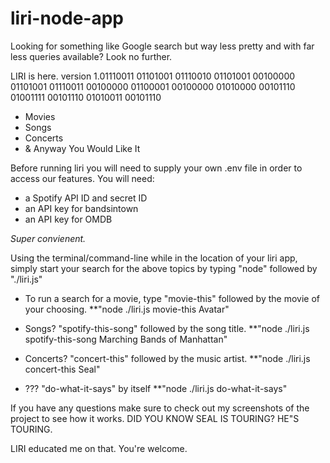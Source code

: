 # liri-node-app

Looking for something like Google search but way less pretty and with far less queries available? Look no further. 

LIRI is here. 
version 1.01110011 01101001 01110010 01101001 00100000 01101001 01110011 00100000 01100001 00100000 01010000 00101110 01001111 00101110 01010011 00101110

- Movies
- Songs
- Concerts
- & Anyway You Would Like It

Before running liri you will need to supply your own .env file in order to access our features.
You will need:
+ a Spotify API ID and secret ID
+ an API key for bandsintown
+ an API key for OMDB

*Super convienent.*

Using the terminal/command-line while in the location of your liri app, simply start your search for the above topics by typing "node" followed by "./liri.js" 

+ To run a search for a movie, type "movie-this" followed by the movie of your choosing. **"node ./liri.js movie-this Avatar"

+ Songs? "spotify-this-song" followed by the song title.
**"node ./liri.js spotify-this-song Marching Bands of Manhattan"

+ Concerts? "concert-this" followed by the music artist.
**"node ./liri.js concert-this Seal"

+ ??? "do-what-it-says" by itself
**"node ./liri.js do-what-it-says"

If you have any questions make sure to check out my screenshots of the project to see how it works. DID YOU KNOW SEAL IS TOURING? HE"S TOURING.

LIRI educated me on that. You're welcome.
